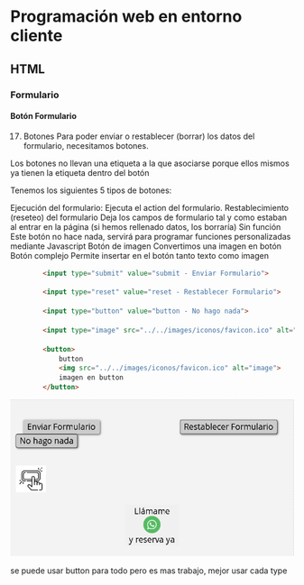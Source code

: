 # Programación web en entorno cliente
## HTML
### Formulario
#### Botón Formulario
17. Botones
Para poder enviar o restablecer (borrar) los datos del formulario, necesitamos botones.

Los botones no llevan una etiqueta a la que asociarse porque ellos mismos ya tienen la etiqueta dentro del botón

Tenemos los siguientes 5 tipos de botones:

Ejecución del formulario:
Ejecuta el action del formulario.
Restablecimiento (reseteo) del formulario
Deja los campos de formulario tal y como estaban al entrar en la página (si hemos rellenado datos, los borraría)
Sin función
Este botón no hace nada, servirá para programar funciones personalizadas mediante Javascript
Botón de imagen
Convertimos una imagen en botón
Botón complejo
Permite insertar en el botón tanto texto como imagen

```html
		<input type="submit" value="submit - Enviar Formulario">
		
		<input type="reset" value="reset - Restablecer Formulario">

		<input type="button" value="button - No hago nada">

		<input type="image" src="../../images/iconos/favicon.ico" alt="image - cualquier tipo">
		
		<button>
			button
			<img src="../../images/iconos/favicon.ico" alt="image">
			imagen en button
		</button>
```
![boton](image/../image-form/boton-form.png)

se puede usar button para todo pero es mas trabajo, mejor usar cada type
